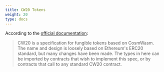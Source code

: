 ```yaml
---
title: CW20 Tokens
weight: 20
type: docs
---
```


According to the [official documentation](https://docs.rs/crate/cw20/0.2.3):

> CW20 is a specification for fungible tokens based on CosmWasm. The name and design is loosely based on Ethereum's ERC20 standard, but many changes have been made. The types in here can be imported by contracts that wish to implement this spec, or by contracts that call to any standard CW20 contract.

